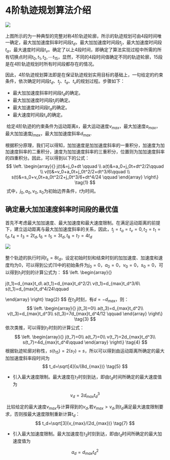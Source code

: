 # 4阶轨迹规划算法介绍

![](..\..\picture\4阶轨迹规划15段.png)

​		上图所示的为一种典型的完整对称4阶轨迹轮廓，所示的轨迹规划可由4段时间唯一确定，最大加加速度斜率时间段$t_d$，最大加加速度时间段$t_j$，最大加速度时间段$t_a$，最大速度时间段$t_v$。确定了以上4段时间，即确定了算法实现过程中所需的所有切换点时间$t_0,t_1,t_2,\cdots t_{15}$，显然，不同的4段时间值确定不同的轨迹轮廓，15段是在4阶轨迹规划时所有时间段都存在的情况。

​		因此，4阶轨迹规划算法即是在保证轨迹规划实用目标的基础上，一句给定的约束条件，依次确定时间段$t_d、t_j、t_a、t_v$的规划过程。步骤如下：

*   最大加加速度斜率时间段$t_d$的确定。
*   最大加加速度时间段$t_j$的确定。
*   最大加速度时间段$t_a$的确定。
*   最大速度时间段$t_v$的确定。

​		给定4阶轨迹的约束条件为运动距离$s$，最大运动速度$v_{max}$，最大加速度$a_{max}$，最大加加速度$j_{max}$，最大加加速度斜率$d_{max}$.

​		根据积分原理，我们可以得知，加加速度是加加速度斜率的一重积分，加速度为加加速度斜率的二重积分，速度为加加速度斜率的三重积分，位置则为加加速度斜率的四重积分。因此，可以得到以下的公式：
$$
\left.
\begin{array}{}
j(t)&=j_0+dt \qquad \\
a(t)&=a_0+j_0t+dt^2/2\qquad \\
v(t)&=v_0+a_0t+j_0t^2/2+dt^3/6\qquad \\
s(t)&=s_0+v_0t+a_0t^2/2+j_0t^3/6+dt^4/24 \qquad 
\end{array}
\right\}
\tag{1}
$$
​		式中，$j_0,a_0,v_0,s_0$为初始边界条件，$t$为时间。

## 确定最大加加速度斜率时间段的最优值

​		首先不考虑最大加加速度、最大加速度和最大速度限制。在满足运动距离的前提下，建立运动距离与最大加加速度斜率的关系，因此，$t_j=t_a=t_v=0,t_2=t_1=t_d,t_4=t_3=2 t_d,t_6=t_5=3 t_d,t_8=t_7=4 t_d$

![](..\..\picture\4阶轨迹规划6段.png)

整个轨迹的执行时间$t_s=8t_d$，设定初始时刻和结束时刻的加加速度、加速度和速度均为0，可以得到公式(1)中的初始条件为$j_0=0，a_0=0，v_0=0，s_0=0$，可以得到$t_1$时刻的计算公式为：
$$
\left.
\begin{array}{}

j(t_1)=d_{max}t_d\\
a(t_1)=d_{max}t_d^2/2\\
v(t_1)=d_{max}t_d^3/6\\
s(t_1)=d_{max}t_d^4/24\qquad

\end{array}
\right\}
\tag{2}
$$
在$t_3$时刻，有$d=-d_{max}$，则：
$$
\left.
\begin{array}{}
j(t_3)=0\\
a(t_3)=d_{max}t_d^2\\
v(t_3)=d_{max}t_d^3\\
s(t_3)=7d_{max}t_d^4/12 \qquad
\end{array}
\right\}
\tag{3}
$$
依次类推，可以得到$t_7$时刻的计算公式：
$$
\left.
\begin{array}{}
j(t_7)=0\\
a(t_7)=0\\
v(t_7)=2d_{max}t_d^3\\
s(t_7)=4d_{max}t_d^4\qquad
\end{array}
\right\}
\tag{4}
$$
根据轨迹轮廓对称性，$s(t_{15})=2(s_{7})=s$，所以可以得到由运动距离所确定的最大加加速度斜率段时间为
$$
t_d=\sqrt[4]{s/(8d_{max})}
\tag{5}
$$

*   引入最大速度限制。最大速度在$t_7$时刻到达，即由$t_d$时间所确定的最大速度值为

$$
v_d=2d_{max}t_d^3
\tag{6}
$$

​		比较给定的最大速度$v_{max}$与计算得到的$v_d$,若$v_{max}>v_d$,则$t_d$满足最大速度限制要求，否则按最大速度限制重新计算$t_d$：
$$
t_d=\sqrt[3]{v_{max}/(2d_{max})}
\tag{7}
$$

*   引入最大加速度限制。最大加速度在$t_3$时刻到达，即由$t_d$时间所确定的最大加速度值为

$$
a_d=d_{max}t_d^2
\tag{8}
$$

